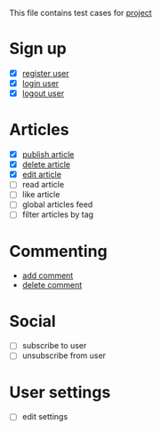 This file contains test cases for [project](https://demo.realworld.io/)

# Sign up
* [x] [register user](register_user.md)
* [x] [login user](login_user.md)
* [x] [logout user](logout_user.md)

# Articles 
* [x] [publish article](publish_article.md)
* [x] [delete article](delete_article.md)
* [x] [edit article](edit_article.md)
* [ ] read article
* [ ] like article
* [ ] global articles feed
* [ ] filter articles by tag

# Commenting
* [add comment](add_comment.md)
* [delete comment](delete_comment.md)

# Social
* [ ] subscribe to user
* [ ] unsubscribe from user

# User settings
* [ ] edit settings